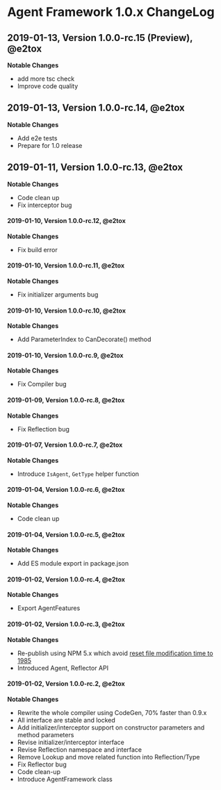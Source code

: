 # Agent Framework 1.0.x ChangeLog

## 2019-01-13, Version 1.0.0-rc.15 (Preview), @e2tox

**Notable Changes**

- add more tsc check
- Improve code quality

## 2019-01-13, Version 1.0.0-rc.14, @e2tox

**Notable Changes**

- Add e2e tests
- Prepare for 1.0 release

## 2019-01-11, Version 1.0.0-rc.13, @e2tox

**Notable Changes**

- Code clean up
- Fix interceptor bug

#### 2019-01-10, Version 1.0.0-rc.12, @e2tox

**Notable Changes**

- Fix build error

#### 2019-01-10, Version 1.0.0-rc.11, @e2tox

**Notable Changes**

- Fix initializer arguments bug

#### 2019-01-10, Version 1.0.0-rc.10, @e2tox

**Notable Changes**

- Add ParameterIndex to CanDecorate() method

#### 2019-01-10, Version 1.0.0-rc.9, @e2tox

**Notable Changes**

- Fix Compiler bug

#### 2019-01-09, Version 1.0.0-rc.8, @e2tox

**Notable Changes**

- Fix Reflection bug

#### 2019-01-07, Version 1.0.0-rc.7, @e2tox

**Notable Changes**

- Introduce `IsAgent`, `GetType` helper function

#### 2019-01-04, Version 1.0.0-rc.6, @e2tox

**Notable Changes**

- Code clean up

#### 2019-01-04, Version 1.0.0-rc.5, @e2tox

**Notable Changes**

- Add ES module export in package.json

#### 2019-01-02, Version 1.0.0-rc.4, @e2tox

**Notable Changes**

- Export AgentFeatures

#### 2019-01-02, Version 1.0.0-rc.3, @e2tox

**Notable Changes**

- Re-publish using NPM 5.x which avoid [reset file modification time to 1985](https://github.com/npm/npm/issues/20439)
- Introduced Agent, Reflector API

#### 2019-01-02, Version 1.0.0-rc.2, @e2tox

**Notable Changes**

- Rewrite the whole compiler using CodeGen, 70% faster than 0.9.x
- All interface are stable and locked
- Add initializer/interceptor support on constructor parameters and method parameters
- Revise initializer/interceptor interface
- Revise Reflection namespace and interface
- Remove Lookup and move related function into Reflection/Type
- Fix Reflector bug
- Code clean-up
- Introduce AgentFramework class
